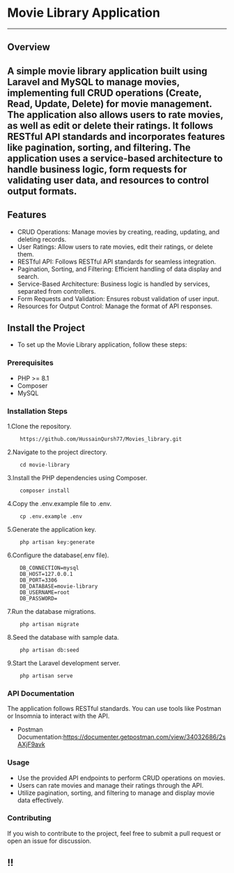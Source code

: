 # **Movie Library Application**

---

## **Overview**

A simple movie library application built using Laravel and MySQL to manage movies, implementing full CRUD operations (Create, Read, Update, Delete) for movie management. The application also allows users to rate movies, as well as edit or delete their ratings. It follows RESTful API standards and incorporates features like pagination, sorting, and filtering. The application uses a service-based architecture to handle business logic, form requests for validating user data, and resources to control output formats.
---
## **Features**
- CRUD Operations: Manage movies by creating, reading, updating, and deleting records.
- User Ratings: Allow users to rate movies, edit their ratings, or delete them.
- RESTful API: Follows RESTful API standards for seamless integration.
- Pagination, Sorting, and Filtering: Efficient handling of data display and search.
- Service-Based Architecture: Business logic is handled by services, separated from controllers.
- Form Requests and Validation: Ensures robust validation of user input.
- Resources for Output Control: Manage the format of API responses.

## **Install the Project**
- To set up the Movie Library application, follow these steps:
### **Prerequisites**
- PHP >= 8.1
- Composer
- MySQL
  
### **Installation Steps**

1.Clone the repository.
```
    https://github.com/HussainQursh77/Movies_library.git
```
2.Navigate to the project directory.
```
    cd movie-library
```
3.Install the PHP dependencies using Composer.
```
    composer install
```
4.Copy the .env.example file to .env.
```
    cp .env.example .env
```
5.Generate the application key.
```
    php artisan key:generate
```
6.Configure the database(.env file).
```
    DB_CONNECTION=mysql
    DB_HOST=127.0.0.1
    DB_PORT=3306
    DB_DATABASE=movie-library
    DB_USERNAME=root
    DB_PASSWORD=
```
7.Run the database migrations.
```
    php artisan migrate
```
8.Seed the database with sample data.
```
    php artisan db:seed
```
9.Start the Laravel development server.
```
    php artisan serve
```

### **API Documentation**
The application follows RESTful standards. You can use tools like Postman or Insomnia to interact with the API.
- Postman Documentation:https://documenter.getpostman.com/view/34032686/2sAXjF9avk

### **Usage**
- Use the provided API endpoints to perform CRUD operations on movies.
- Users can rate movies and manage their ratings through the API.
- Utilize pagination, sorting, and filtering to manage and display movie data effectively.
### **Contributing**
If you wish to contribute to the project, feel free to submit a pull request or open an issue for discussion.
## **!!**
